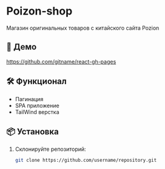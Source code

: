 # Poizon-shop

Магазин оригинальных товаров с китайского сайта Pozion 

## 🚀 Демо
https://github.com/gitname/react-gh-pages

## 🛠️ Функционал
- Пагинация
- SPA приложение
- TailWind верстка

## 📦 Установка

1. Склонируйте репозиторий:
   ```bash
   git clone https://github.com/username/repository.git
